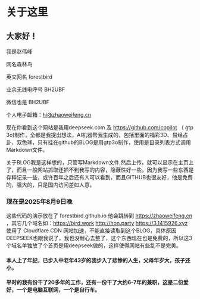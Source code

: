 # 关于这里

## 大家好！

我是赵伟峰

网名森林鸟

英文网名 forestbird 

业余无线电呼号 BH2UBF

微信也是 BH2UBF

个人电子邮箱：hi@zhaoweifeng.cn

现在你看到这个网站是我用deepseek.com 及 https://github.com/copilot （ gtp 3o)制作，全都是我提出想法，AI机器帮我生成的，包括里面的福彩3D、易经占卦、双色球，只有挂在github的BLOG是用gtp3o制作，使用是目录列表方式调用Markdown文件。

关于BLOG我是这样想的，只管写Markdown文件,然后上传，就可以显示在主页上了，而且一般网站抓取还抓不到我写的内容，隐蔽性好一些，因为我写一些东西是存粹记录一些，或许百年之后还有人可以看到，而且GITHUB也很友好，他是免费的，强大的，只是国内访问差如人意。

### 现在是2025年8月9日晚

这些代码的演示放在了  forestbird.github.io 他会跳转到 https://zhaoweifeng.cn ，其它几个域名如：https://bird.work http://hon.party  https://3.1415926.xyz 使用了 Cloudflare CDN 网站加速，不能直接读取到这个BLOG，具体原因DEEPSEEK也跟我说了，我也没耐心去整了，这个东西现在也是免费的，所以这3个域名单独放了个首页是用deepseek做的，这样使得网站有些乱不是完美。

#### 本人上了年纪，已步入中老年43岁的我步入了悲惨的人生，父母年岁大，孩子还小。

**平时的我有份干了20多年的工作，还有一份干了大约6-7年的兼职，这是二份爱好，一个是电脑互联网，一个是自行车。**
